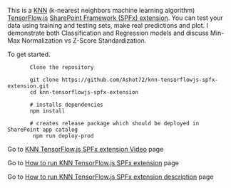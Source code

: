 This is a [KNN](https://en.wikipedia.org/wiki/KNN) (k-nearest neighbors machine learning algorithm) [TensorFlow.js](https://www.tensorflow.org/js) [SharePoint Framework (SPFx) extension](https://docs.microsoft.com/en-us/sharepoint/dev/spfx/extensions/overview-extensions).
You can test your data using training and testing sets, make real predictions and plot. I demonstrate both Classification and Regression models and discuss Min-Max Normalization vs Z-Score Standardization.

To get started.
```
       Clone the repository
   
       git clone https://github.com/Ashot72/knn-tensorflowjs-spfx-extension.git
       cd knn-tensorflowjs-spfx-extension
       
       # installs dependencies
       npm install       
      
       # creates release package which should be deployed in SharePoint app catalog
        npm run deploy-prod
```  
Go to [KNN TensorFlow.js SPFx extension Video](https://vimeo.com/357600325) page

Go to [How to run KNN TensorFlow.js SPFx extension](https://ashot72.github.io/knn-tensorflowjs-spfx-extension/) page 

Go to [How to run KNN TensorFlow.js SPFx extension description](https://ashot72.github.io/knn-tensorflowjs-spfx-extension/description/) page
